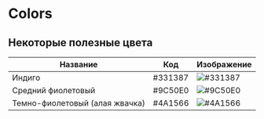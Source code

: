 # Colors

## Некоторые полезные цвета

| Название                         | Код         |  Изображение |
|----------------------------------|-------------|-------------------------------------------------------------------|
|  Индиго                          | #331387     | ![#331387](https://via.placeholder.com/35/331387/000000?text=+)             |
|  Средний фиолетовый              | #9C50E0     | ![#9C50E0](https://via.placeholder.com/35/9C50E0/000000?text=+)             |
|  Темно-фиолетовый (алая жвачка)  | #4A1566     | ![#4A1566](https://via.placeholder.com/35/A1566/000000?text=+)             |

